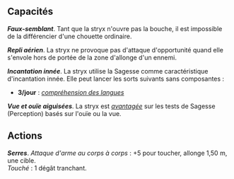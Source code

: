 ## Capacités
_**Faux-semblant**_. Tant que la stryx n'ouvre pas la bouche, il est impossible de la différencier d'une chouette ordinaire.

_**Repli aérien**_. La stryx ne provoque pas d'attaque d'opportunité quand elle s'envole hors de portée de la zone d'allonge d'un ennemi.

_**Incantation innée**_. La stryx utilise la Sagesse comme caractéristique d'incantation innée. Elle peut lancer les sorts suivants sans composantes :
* **3/jour** : [_compréhension des langues_](/grimoire/comprehension-des-langues/)

_**Vue et ouïe aiguisées**_. La stryx est [_avantagée_](/utiliser-les-caracteristiques/#avantage-et-desavantage) sur les tests de Sagesse (Perception) basés sur l'ouïe ou la vue.

## Actions
_**Serres**_. _Attaque d'arme au corps à corps_ : +5 pour toucher, allonge 1,50 m, une cible.  
_Touché_ : 1 dégât tranchant.
